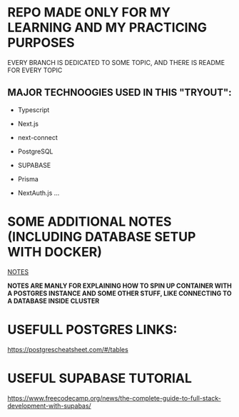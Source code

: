 # REPO MADE ONLY FOR MY LEARNING AND MY PRACTICING PURPOSES

EVERY BRANCH IS DEDICATED TO SOME TOPIC, AND THERE IS README FOR EVERY TOPIC

## MAJOR TECHNOOGIES USED IN THIS "TRYOUT":

- Typescript

- Next.js

- next-connect

- PostgreSQL

- SUPABASE

- Prisma

- NextAuth.js
...

# SOME ADDITIONAL NOTES (INCLUDING DATABASE SETUP WITH DOCKER)

[NOTES](/__NOTES/)

**NOTES ARE MANLY FOR EXPLAINING HOW TO SPIN UP CONTAINER WITH A POSTGRES INSTANCE AND SOME OTHER STUFF, LIKE CONNECTING TO A DATABASE INSIDE CLUSTER**

# USEFULL POSTGRES LINKS:

<https://postgrescheatsheet.com/#/tables>

# USEFUL SUPABASE TUTORIAL

<https://www.freecodecamp.org/news/the-complete-guide-to-full-stack-development-with-supabas/>
